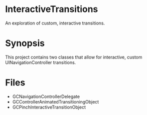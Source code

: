 InteractiveTransitions
======================

An exploration of custom, interactive transitions.

Synopsis
========
This project contains two classes that allow for interactive, custom UINavigationController transitions.

Files
=====

* GCNavigationControllerDelegate 
* GCControllerAnimatedTransitioningObject
* GCPinchInteractiveTransitionObject
